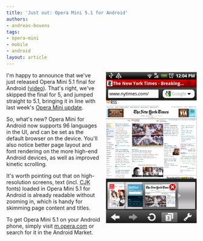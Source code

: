 ```yaml
---
title: 'Just out: Opera Mini 5.1 for Android'
authors:
- andreas-bovens
tags:
- opera-mini
- mobile
- android
layout: article
---
```

<a href="/blog/just-out-opera-mini-5-1-for-android/device2.png"><img src="/blog/just-out-opera-mini-5-1-for-android/device2.png" alt="Opera Mini 5.1 screenshot" style="float: right; margin: 0 0 1em 1em; width: 240px; height: 400px;" /></a>

<p>I&#39;m happy to announce that we&#39;ve just released Opera Mini 5.1 final for Android (<a href="http://www.youtube.com/watch?v=AJTaKch7OIU">video</a>). That&#39;s right, we&#39;ve skipped the final for 5, and jumped straight to 5.1, bringing it in line with last week&#39;s <a href="http://www.opera.com/press/releases/2010/07/08/">Opera Mini update</a>.</p>

<p>So, what&#39;s new? Opera Mini for Android now supports 96 languages in the UI, and can be set as the default browser on the device. You&#39;ll also notice better page layout and font rendering on the more high-end Android devices, as well as improved kinetic scrolling.</p>

<p>It&#39;s worth pointing out that on high-resolution screens, text (incl. <abbr title="Chinese-Japanese-Korean">CJK</abbr> fonts) loaded in Opera Mini 5.1 for Android is already readable without zooming in, which is handy for skimming page content and titles.</p>

<p>To get Opera Mini 5.1 on your Android phone, simply visit <a href="http://m.opera.com/">m.opera.com</a> or search for it in the Android Market.</p>
